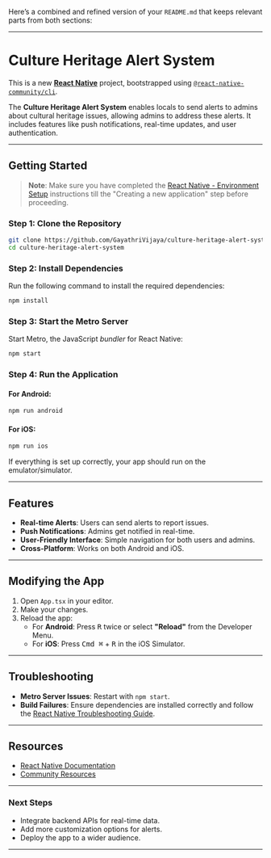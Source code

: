 Here’s a combined and refined version of your `README.md` that keeps relevant parts from both sections:

---

# Culture Heritage Alert System

This is a new [**React Native**](https://reactnative.dev) project, bootstrapped using [`@react-native-community/cli`](https://github.com/react-native-community/cli).

The **Culture Heritage Alert System** enables locals to send alerts to admins about cultural heritage issues, allowing admins to address these alerts. It includes features like push notifications, real-time updates, and user authentication.

---

## Getting Started

> **Note**: Make sure you have completed the [React Native - Environment Setup](https://reactnative.dev/docs/environment-setup) instructions till the "Creating a new application" step before proceeding.

### Step 1: Clone the Repository

```bash
git clone https://github.com/GayathriVijaya/culture-heritage-alert-system.git
cd culture-heritage-alert-system
```

### Step 2: Install Dependencies

Run the following command to install the required dependencies:

```bash
npm install
```

### Step 3: Start the Metro Server

Start Metro, the JavaScript _bundler_ for React Native:

```bash
npm start
```

### Step 4: Run the Application

#### For Android:

```bash
npm run android
```

#### For iOS:

```bash
npm run ios
```

If everything is set up correctly, your app should run on the emulator/simulator.

---

## Features

- **Real-time Alerts**: Users can send alerts to report issues.
- **Push Notifications**: Admins get notified in real-time.
- **User-Friendly Interface**: Simple navigation for both users and admins.
- **Cross-Platform**: Works on both Android and iOS.

---

## Modifying the App

1. Open `App.tsx` in your editor.
2. Make your changes.
3. Reload the app:
   - For **Android**: Press <kbd>R</kbd> twice or select **"Reload"** from the Developer Menu.
   - For **iOS**: Press <kbd>Cmd ⌘</kbd> + <kbd>R</kbd> in the iOS Simulator.

---

## Troubleshooting

- **Metro Server Issues**: Restart with `npm start`.
- **Build Failures**: Ensure dependencies are installed correctly and follow the [React Native Troubleshooting Guide](https://reactnative.dev/docs/troubleshooting).

---

## Resources

- [React Native Documentation](https://reactnative.dev/docs/getting-started)
- [Community Resources](https://reactnative.dev/community)

---

### Next Steps

- Integrate backend APIs for real-time data.
- Add more customization options for alerts.
- Deploy the app to a wider audience.

---

